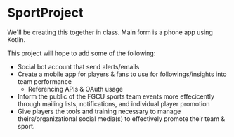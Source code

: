# SportProject
We'll be creating this together in class. Main form is a phone app using Kotlin.


This project will hope to add some of the following:
- Social bot account that send alerts/emails
- Create a mobile app for players & fans to use for followings/insights into team performance
  - Referencing APIs & OAuth usage
- Inform the public of the FGCU sports team events more effecicently through mailing lists, notifications, and individual player promotion
- Give players the tools and training necessary to manage theirs/organizational social media(s) to effectively promote their team & sport.
